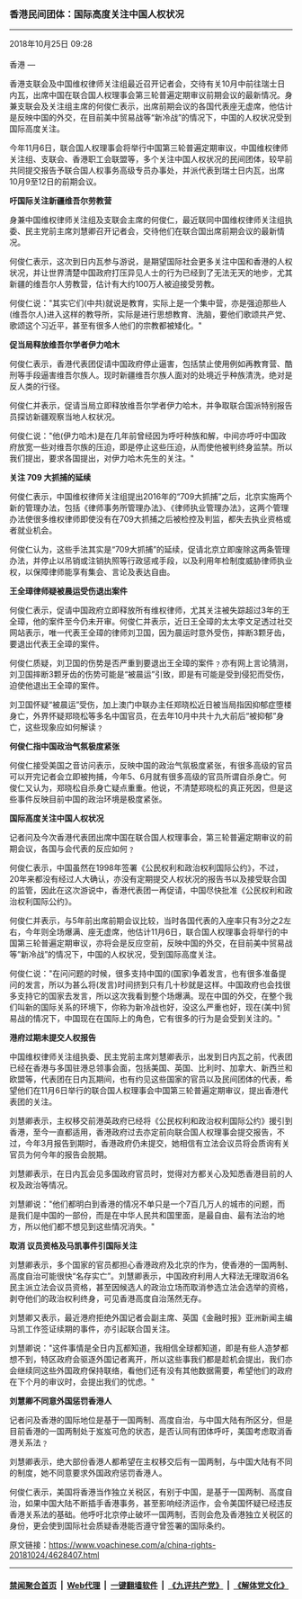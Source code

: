 ### 香港民间团体：国际高度关注中国人权状况
------------------------

<div class="published">
 <span class="date" title="中国时间">
  <time datetime="2018-10-25T09:28:45+08:00">
   2018年10月25日 09:28
  </time>
 </span>
</div>
<br/>
<div class="wsw">
 <span class="dateline">
  香港 —
 </span>
 <p>
  香港支联会及中国维权律师关注组最近召开记者会，交待有关10月中前往瑞士日内瓦，出席中国在联合国人权理事会第三轮普遍定期审议前期会议的最新情况。身兼支联会及关注组主席的何俊仁表示，出席前期会议的各国代表座无虚席，他估计是反映中国的外交，在目前美中贸易战等“新冷战”的情况下，中国的人权状况受到国际高度关注。
 </p>
 <p>
  今年11月6日，联合国人权理事会将举行中国第三轮普遍定期审议，中国维权律师关注组、支联会、香港职工会联盟等，多个关注中国人权状况的民间团体，较早前共同提交报告予联合国人权事务高级专员办事处，并派代表到瑞士日内瓦，出席10月9至12日的前期会议。
 </p>
 <p>
  <strong>
   吁国际关注新疆维吾尔劳教营
  </strong>
 </p>
 <p>
  身兼中国维权律师关注组及支联会主席的何俊仁，最近联同中国维权律师关注组执委、民主党前主席刘慧卿召开记者会，交待他们在联合国出席前期会议的最新情况。
 </p>
 <p>
  何俊仁表示，这次到日内瓦参与游说，是期望国际社会更多关注中国和香港的人权状况，并让世界清楚中国政府打压异见人士的行为已经到了无法无天的地步，尤其新疆的维吾尔人劳教营，估计有大约100万人被迫接受劳教。
 </p>
 <p>
  何俊仁说："其实它们(中共)就说是教育，实际上是一个集中营，亦是强迫那些人(维吾尔人)进入这样的教导所，实际是进行思想教育、洗脑，要他们歌颂共产党、歌颂这个习近平，甚至有很多人他们的宗教都被矮化。"
 </p>
 <p>
  <strong>
   促当局释放维吾尔学者伊力哈木
  </strong>
 </p>
 <p>
  何俊仁表示，香港代表团促请中国政府停止逼害，包括禁止使用例如再教育营、酷刑等手段逼害维吾尔族人。现时新疆维吾尔族人面对的处境近乎种族清洗，绝对是反人类的行径。
 </p>
 <p>
  何俊仁并表示，促请当局立即释放维吾尔学者伊力哈木，并争取联合国派特别报告员探访新疆观察当地人权状况。
 </p>
 <p>
  何俊仁说："他(伊力哈木)是在几年前曾经因为呼吁种族和解，中间亦呼吁中国政府放宽一些对维吾尔族的压迫，即是停止这些压迫，从而使他被判终身监禁。所以我们提出，要求各国提出，对伊力哈木先生的关注。"
 </p>
 <p>
  <strong>
   关注
  </strong>
  <strong>
   709
  </strong>
  <strong>
   大抓捕的延续
  </strong>
 </p>
 <p>
  何俊仁表示，中国维权律师关注组提出2016年的“709大抓捕”之后，北京实施两个新的管理办法，包括《律师事务所管理办法》、《律师执业管理办法》，这两个管理办法使很多维权律师即使没有在709大抓捕之后被检控及判监，都失去执业资格或者就业机会。
 </p>
 <p>
  何俊仁认为，这些手法其实是“709大抓捕”的延续，促请北京立即废除这两条管理办法，并停止以吊销或注销执照等行政惩戒手段，以及利用年检制度威胁律师执业权，以保障律师能享有集会、言论及表达自由。
 </p>
 <p>
  <strong>
   王全璋律师疑被晨运受伤退出案件
  </strong>
 </p>
 <p>
  何俊仁表示，促请中国政府立即释放所有维权律师，尤其关注被失踪超过3年的王全璋，他的案件至今仍未开审。何俊仁并表示，近日王全璋的太太李文足透过社交网站表示，唯一代表王全璋的律师刘卫国，因为晨运时意外受伤，摔断3颗牙齿，要退出代表王全璋的案件。
 </p>
 <p>
  何俊仁质疑，刘卫国的伤势是否严重到要退出王全璋的案件﹖亦有网上言论猜测，刘卫国摔断3颗牙齿的伤势可能是“被晨运”引致，即是有可能是受到侵犯而受伤，迫使他退出王全璋的案件。
 </p>
 <p>
  刘卫国怀疑“被晨运”受伤，加上澳门中联办主任郑晓松近日被当局指因抑郁症堕楼身亡，外界怀疑郑晓松等多名中国官员，在去年10月中共十九大前后“被抑郁”身亡，这些现象应如何解读﹖
 </p>
 <p>
  <strong>
   何俊仁指中国政治气氛极度紧张
  </strong>
 </p>
 <p>
  何俊仁接受美国之音访问表示，反映中国的政治气氛极度紧张，有很多高级的官员可以开完记者会立即被拘捕，今年5、6月就有很多高级的官员所谓自杀身亡。何俊仁又认为，郑晓松自杀身亡疑点重重。他说，不清楚郑晓松的真正死因，但是这些事件反映目前中国的政治环境是极度紧张。
 </p>
 <p>
  <strong>
   国际高度关注中国人权状况
  </strong>
 </p>
 <p>
  记者问及今次香港代表团出席中国在联合国人权理事会，第三轮普遍定期审议的前期会议，各国与会代表的反应如何﹖
 </p>
 <p>
  何俊仁表示，中国虽然在1998年签署《公民权利和政治权利国际公约》，不过，20年来都没有经过人大确认，亦没有定期提交人权状况的报告书以及接受联合国的监管，因此在这次游说中，香港代表团一再促请，中国尽快批准《公民权利和政治权利国际公约》。
 </p>
 <p>
  何俊仁并表示，与5年前出席前期会议比较，当时各国代表的入座率只有3分之2左右，今年则全场爆满、座无虚席，他估计11月6日，联合国人权理事会将举行的中国第三轮普遍定期审议，亦将会是反应空前，反映中国的外交，在目前美中贸易战等”新冷战”的情况下，中国的人权状况，受到国际高度关注。
 </p>
 <p>
  何俊仁说："在问问题的时候，很多支持中国的(国家)争着发言，也有很多准备提问的发言，所以为甚么将(发言)时间挤到只有几十秒就是这样。中国政府也会找很多支持它的国家去发言，所以这次我看到整个场爆满。现在中国的外交，在整个我们叫新的国际关系的环境下，你称为新冷战也好，没这么严重也好，现在(美中)贸易战的情况下，中国现在在国际上的角色，它有很多的行为是会受到关注的。"
 </p>
 <p>
  <strong>
   港府过期未提交人权报告
  </strong>
 </p>
 <p>
  中国维权律师关注组执委、民主党前主席刘慧卿表示，出发到日内瓦之前，代表团已经在香港与多国驻港总领事会面，包括美国、英国、比利时、加拿大、新西兰和欧盟等，代表团在日内瓦期间，也有约见这些国家的官员以及民间团体的代表，希望他们在11月6日举行的联合国人权理事会中国第三轮普遍定期审议，提出香港代表团的关注。
 </p>
 <p>
  刘慧卿表示，主权移交前港英政府已经将《公民权利和政治权利国际公约》援引到香港，至今一直都适用，香港政府过去亦定前向联合国人权理事会提交报告，不过，今年3月报告到期时，香港政府仍未提交，她相信有立法会议员将会质询有关官员为何今年的报告会脱期。
 </p>
 <p>
  刘慧卿表示，在日内瓦会见多国政府官员时，觉得对方都关心及知悉香港目前的人权及政治等情况。
 </p>
 <p>
  刘慧卿说："他们都明白到香港的情况不单只是一个7百几万人的城市的问题，而是我们是中国的一部份，而是在中华人民共和国里面，是最自由、最有法治的地方，所以他们都不想见到这些情况消失。"
 </p>
 <p>
  <strong>
   取消
  </strong>
  <strong>
   议员资格及马凯事件引国际关注
  </strong>
 </p>
 <p>
  刘慧卿表示，多个国家的官员都担心香港政府及北京的作为，使香港的一国两制、高度自治可能很快“名存实亡”。刘慧卿表示，中国政府利用人大释法无理取消6名民主派立法会议员资格，甚至因候选人的政治立场而取消参选立法会选举的资格，剥夺他们的政治权利终身，可见香港高度自治荡然无存。
 </p>
 <p>
  刘慧卿又表示，最近港府拒绝外国记者会副主席、英国《金融时报》亚洲新闻主编马凯工作签证续期的事件，亦引起联合国关注。
 </p>
 <p>
  刘慧卿说："这件事情是全日内瓦都知道，我相信全球都知道，即是有些人造梦都想不到，特区政府会驱逐外国记者离开，所以这些事我们都是趁机会提出，我们亦会继续同这些外国政府保持联络，看他们还有没有其他数据需要，希望他们的政府在下个月的审议时，会提出我们的忧虑。"
 </p>
 <p>
  <strong>
   刘慧卿不同意外国惩罚香港人
  </strong>
 </p>
 <p>
  记者问及香港的国际地位是基于一国两制、高度自治，与中国大陆有所区分，但是目前香港的一国两制处于岌岌可危的状态，是否认同有团体呼吁，美国考虑取消香港关系法﹖
 </p>
 <p>
  刘慧卿表示，绝大部份香港人都希望在主权移交后有一国两制，与中国大陆有不同的制度，她不同意要求外国政府惩罚香港人。
 </p>
 <p>
  何俊仁表示，美国将香港当作独立关税区，有别于中国，是基于一国两制、高度自治，如果中国大陆不断插手香港事务，甚至影响经济运作，会令美国怀疑已经违反香港关系法的基础。他呼吁北京停止破坏一国两制，否则会危及香港独立关税区的身份，更会使到国际社会质疑香港能否遵守曾签署的国际条约。
 </p>
</div>

原文链接：https://www.voachinese.com/a/china-rights-20181024/4628407.html


------------------------
#### [禁闻聚合首页](https://github.com/gfw-breaker/banned-news/blob/master/README.md) &nbsp;|&nbsp; [Web代理](https://github.com/gfw-breaker/open-proxy/blob/master/README.md) &nbsp;|&nbsp;  [一键翻墙软件](https://github.com/gfw-breaker/nogfw/blob/master/README.md) &nbsp;|&nbsp; [《九评共产党》](https://github.com/gfw-breaker/9ping.md/blob/master/README.md#九评之一评共产党是什么) &nbsp;|&nbsp; [《解体党文化》](https://github.com/gfw-breaker/jtdwh.md/blob/master/README.md#绪论)